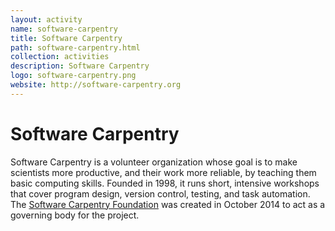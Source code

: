 ```yaml
---
layout: activity
name: software-carpentry
title: Software Carpentry
path: software-carpentry.html
collection: activities
description: Software Carpentry
logo: software-carpentry.png
website: http://software-carpentry.org
---
```


# Software Carpentry

Software Carpentry is a volunteer organization whose goal is to make
scientists more productive, and their work more reliable, by teaching
them basic computing skills. Founded in 1998, it runs short, intensive
workshops that cover program design, version control, testing, and
task automation. The [Software Carpentry Foundation](http://software-carpentry.org/scf/index.html) was created in
October 2014 to act as a governing body for the project.

